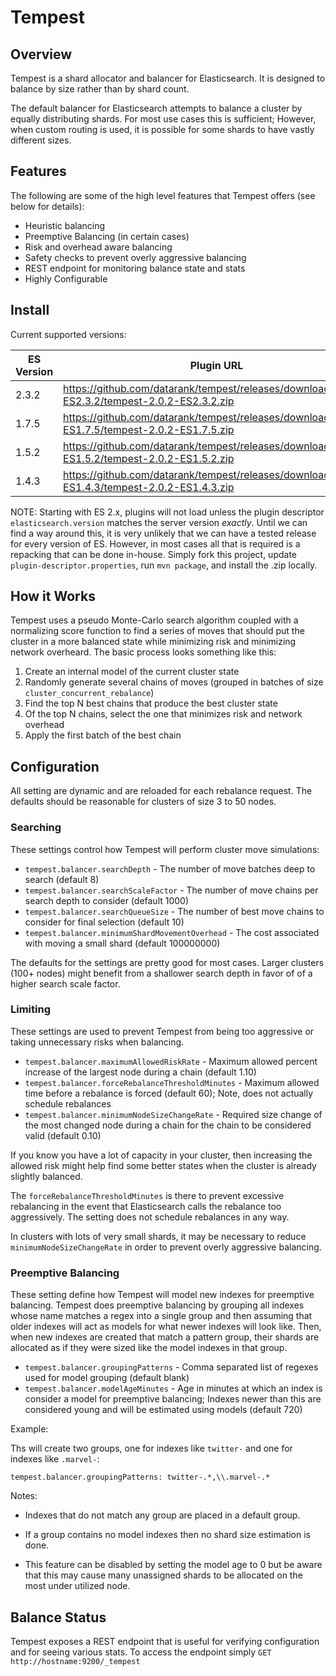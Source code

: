 # Tempest

## Overview

Tempest is a shard allocator and balancer for Elasticsearch. It is designed to balance by size rather than by shard
count.

The default balancer for Elasticsearch attempts to balance a cluster by equally distributing shards. For most use cases
this is sufficient; However, when custom routing is used, it is possible for some shards to have vastly different sizes.

## Features

The following are some of the high level features that Tempest offers (see below for details):

* Heuristic balancing
* Preemptive Balancing (in certain cases)
* Risk and overhead aware balancing
* Safety checks to prevent overly aggressive balancing
* REST endpoint for monitoring balance state and stats
* Highly Configurable

## Install

Current supported versions:

| ES Version   | Plugin URL                                                                                     |
| ------------ | -----------------------------------------------------------------------------------------------|
| 2.3.2        | https://github.com/datarank/tempest/releases/download/v2.0.2-ES2.3.2/tempest-2.0.2-ES2.3.2.zip
| 1.7.5        | https://github.com/datarank/tempest/releases/download/v2.0.2-ES1.7.5/tempest-2.0.2-ES1.7.5.zip
| 1.5.2        | https://github.com/datarank/tempest/releases/download/v2.0.2-ES1.5.2/tempest-2.0.2-ES1.5.2.zip
| 1.4.3        | https://github.com/datarank/tempest/releases/download/v2.0.2-ES1.4.3/tempest-2.0.2-ES1.4.3.zip

NOTE: Starting with ES 2.x, plugins will not load unless the plugin descriptor `elasticsearch.version` matches the
      server version *exactly*. Until we can find a way around this, it is very unlikely that we can have a tested
      release for every version of ES. However, in most cases all that is required is a repacking that can be done
      in-house. Simply fork this project, update `plugin-descriptor.properties`, run `mvn package`, and install the
      .zip locally.

## How it Works

Tempest uses a pseudo Monte-Carlo search algorithm coupled with a normalizing score function to find a series of moves
that should put the cluster in a more balanced state while minimizing risk and minimizing network overheard. The basic
process looks something like this:

1. Create an internal model of the current cluster state
2. Randomly generate several chains of moves (grouped in batches of size `cluster_concurrent_rebalance`)
3. Find the top N best chains that produce the best cluster state
4. Of the top N chains, select the one that minimizes risk and network overhead
5. Apply the first batch of the best chain

## Configuration

All setting are dynamic and are reloaded for each rebalance request. The defaults should be reasonable for clusters of
size 3 to 50 nodes.

### Searching

These settings control how Tempest will perform cluster move simulations:

* `tempest.balancer.searchDepth` - The number of move batches deep to search (default 8)
* `tempest.balancer.searchScaleFactor` - The number of move chains per search depth to consider (default 1000)
* `tempest.balancer.searchQueueSize` - The number of best move chains to consider for final selection (default 10)
* `tempest.balancer.minimumShardMovementOverhead` - The cost associated with moving a small shard (default 100000000)

The defaults for the settings are pretty good for most cases. Larger clusters (100+ nodes) might benefit from a shallower
search depth in favor of of a higher search scale factor.

### Limiting

These settings are used to prevent Tempest from being too aggressive or taking unnecessary risks when balancing.

* `tempest.balancer.maximumAllowedRiskRate` - Maximum allowed percent increase of the largest node during a chain (default 1.10)
* `tempest.balancer.forceRebalanceThresholdMinutes` - Maximum allowed time before a rebalance is forced (default 60); Note, does not actually schedule rebalances
* `tempest.balancer.minimumNodeSizeChangeRate` - Required size change of the most changed node during a chain for the chain to be considered valid (default 0.10)

If you know you have a lot of capacity in your cluster, then increasing the allowed risk might help find some better states
when the cluster is already slightly balanced.

The `forceRebalanceThresholdMinutes` is there to prevent excessive rebalancing in the event that Elasticsearch calls the
rebalance too aggressively. The setting does not schedule rebalances in any way.

In clusters with lots of very small shards, it may be necessary to reduce `minimumNodeSizeChangeRate` in order to prevent
overly aggressive balancing.

### Preemptive Balancing

These setting define how Tempest will model new indexes for preemptive balancing. Tempest does preemptive balancing
by grouping all indexes whose name matches a regex into a single group and then assuming that older indexes will act as
models for what newer indexes will look like. Then, when new indexes are created that match a pattern group,
their shards are allocated as if they were sized like the model indexes in that group.

* `tempest.balancer.groupingPatterns` - Comma separated list of regexes used for model grouping (default blank)
* `tempest.balancer.modelAgeMinutes` - Age in minutes at which an index is consider a model for preemptive balancing; Indexes newer than this are considered young and will be estimated using models (default 720)

Example:

Ths will create two groups, one for indexes like `twitter-` and one for indexes like `.marvel-`:

```
tempest.balancer.groupingPatterns: twitter-.*,\\.marvel-.*
```

Notes:

* Indexes that do not match any group are placed in a default group.

* If a group contains no model indexes then no shard size estimation is done.

* This feature can be disabled by setting the model age to 0 but be aware that this may cause many unassigned shards
  to be allocated on the most under utilized node.

## Balance Status

Tempest exposes a REST endpoint that is useful for verifying configuration and for seeing various stats. To access
the endpoint simply `GET` `http://hostname:9200/_tempest`


